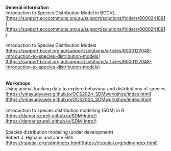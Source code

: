 <b>General information</b><br>
Introduction to Species Distribution Model in BCCVL<br>
[https://support.ecocommons.org.au/support/solutions/folders/6000241091](https://support.ecocommons.org.au/support/solutions/folders/6000241091)<br>
<br>
Introduction to Species Distribution Models<br>
[https://support.bccvl.org.au/support/solutions/articles/6000127048-introduction-to-species-distribution-models](https://support.bccvl.org.au/support/solutions/articles/6000127048-introduction-to-species-distribution-models)<br>
<br>
<br>
<b>Workshops</b><br>
Using animal tracking data to explore behaviour and distributions of species <br>
[https://vinayudyawer.github.io/OCS2024_SDMworkshop/index.html](https://vinayudyawer.github.io/OCS2024_SDMworkshop/index.html) <br>
<br>
Introduction to species distribution modelling (SDM) in R <br>
[https://damariszurell.github.io/SDM-Intro/](https://damariszurell.github.io/SDM-Intro/)<br>
<br>
Species distribution modeling (under development) <br>
Robert J. Hijmans and Jane Elith <br>
[https://rspatial.org/sdm/index.html](https://rspatial.org/sdm/index.html)
